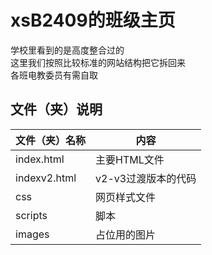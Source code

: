 # xsB2409的班级主页
学校里看到的是高度整合过的  
这里我们按照比较标准的网站结构把它拆回来  
各班电教委员有需自取

## 文件（夹）说明
|文件（夹）名称|内容|
|-----------------|------|
|index.html|主要HTML文件|
|indexv2.html|v2-v3过渡版本的代码|
|css|网页样式文件|
|scripts|脚本|
|images|占位用的图片|